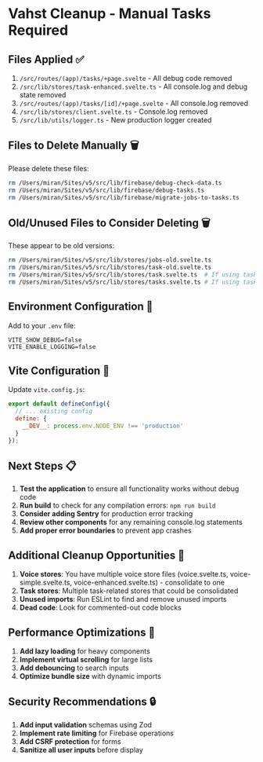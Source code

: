 # Vahst Cleanup - Manual Tasks Required

## Files Applied ✅

1. `/src/routes/(app)/tasks/+page.svelte` - All debug code removed
2. `/src/lib/stores/task-enhanced.svelte.ts` - All console.log and debug state removed
3. `/src/routes/(app)/tasks/[id]/+page.svelte` - All console.log removed
4. `/src/lib/stores/client.svelte.ts` - Console.log removed
5. `/src/lib/utils/logger.ts` - New production logger created

## Files to Delete Manually 🗑️

Please delete these files:
```bash
rm /Users/miran/Sites/v5/src/lib/firebase/debug-check-data.ts
rm /Users/miran/Sites/v5/src/lib/firebase/debug-tasks.ts
rm /Users/miran/Sites/v5/src/lib/firebase/migrate-jobs-to-tasks.ts
```

## Old/Unused Files to Consider Deleting 🗑️

These appear to be old versions:
```bash
rm /Users/miran/Sites/v5/src/lib/stores/jobs-old.svelte.ts
rm /Users/miran/Sites/v5/src/lib/stores/task-old.svelte.ts
rm /Users/miran/Sites/v5/src/lib/stores/task.svelte.ts  # If using task-enhanced.svelte.ts
rm /Users/miran/Sites/v5/src/lib/stores/tasks.svelte.ts # If using task-enhanced.svelte.ts
```

## Environment Configuration 🔧

Add to your `.env` file:
```env
VITE_SHOW_DEBUG=false
VITE_ENABLE_LOGGING=false
```

## Vite Configuration 🔧

Update `vite.config.js`:
```javascript
export default defineConfig({
  // ... existing config
  define: {
    __DEV__: process.env.NODE_ENV !== 'production'
  }
});
```

## Next Steps 📋

1. **Test the application** to ensure all functionality works without debug code
2. **Run build** to check for any compilation errors: `npm run build`
3. **Consider adding Sentry** for production error tracking
4. **Review other components** for any remaining console.log statements
5. **Add proper error boundaries** to prevent app crashes

## Additional Cleanup Opportunities 🧹

1. **Voice stores**: You have multiple voice store files (voice.svelte.ts, voice-simple.svelte.ts, voice-enhanced.svelte.ts) - consolidate to one
2. **Task stores**: Multiple task-related stores that could be consolidated
3. **Unused imports**: Run ESLint to find and remove unused imports
4. **Dead code**: Look for commented-out code blocks

## Performance Optimizations 🚀

1. **Add lazy loading** for heavy components
2. **Implement virtual scrolling** for large lists
3. **Add debouncing** to search inputs
4. **Optimize bundle size** with dynamic imports

## Security Recommendations 🔒

1. **Add input validation** schemas using Zod
2. **Implement rate limiting** for Firebase operations
3. **Add CSRF protection** for forms
4. **Sanitize all user inputs** before display
